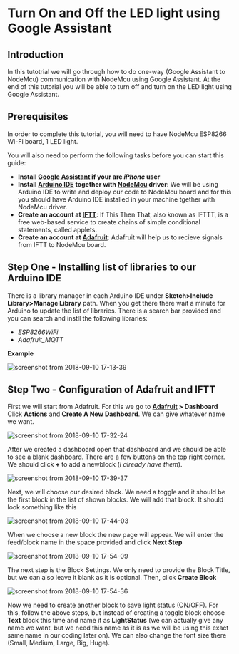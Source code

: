 # Turn On and Off the LED light using Google Assistant 

## Introduction 
In this tutotrial we will go through how to do one-way (Google Assistant to NodeMcu) communication with NodeMcu using Google Assistant. At the end of this tutorial you will be able to turn off and turn on the LED light using Google Assistant.  

## Prerequisites
In order to complete this tutorial, you will need to have NodeMcu ESP8266 Wi-Fi board, 1 LED light.

You will also need to perform the following tasks before you can start this guide:
- **Install [Google Assistant](https://itunes.apple.com/us/app/google-assistant/id1220976145?mt=8) if your are _iPhone_ user**
- **Install [Arduino IDE](https://www.arduino.cc/en/Main/Software) together with [NodeMcu](https://github.com/nodemcu/nodemcu-devkit/tree/master/Drivers) driver**: We will be using Arduino IDE to write and deploy our code to NodeMcu board and for this you should have Arduino IDE installed in your machine tgether with NodeMcu driver. 
- **Create an account at [IFTT](https://ifttt.com/)**: If This Then That, also known as IFTTT, is a free web-based service to create chains of simple conditional statements, called applets.
- **Create an account at [Adafruit](https://io.adafruit.com/)**: Adafruit will help us to recieve signals from IFTT to NodeMcu board. 

## Step One - Installing list of libraries to our Arduino IDE
There is a library manager in each Arduino IDE under **Sketch>Include Library>Manage Library** path. When you get there there wait a minute for Arduino to update the list of libraries. There is a search bar provided and you can search and instll the following libraries: 
- _ESP8266WiFi_
- _Adafruit_MQTT_

**Example**

![screenshot from 2018-09-10 17-13-39](https://user-images.githubusercontent.com/33327894/45288712-e9715d80-b51d-11e8-80a1-7a139485eedf.jpg)

## Step Two - Configuration of Adafruit and IFTT 
First we will start from Adafruit. 
For this we go to **[Adafruit](https://io.adafruit.com) > Dashboard** Click **Actions** and **Create A New Dashboard**. We can give whatever name we want.

![screenshot from 2018-09-10 17-32-24](https://user-images.githubusercontent.com/33327894/45289499-e2e3e580-b51f-11e8-88b2-538c2835a237.jpg)

After we created a dashboard open that dashboard and we should be able to see a blank dashboard. There are a few buttons on the top right corner. We should click **+** to add a newblock (*I already have them*).  

![screenshot from 2018-09-10 17-39-37](https://user-images.githubusercontent.com/33327894/45289790-a1a00580-b520-11e8-808b-e08815a2777c.jpg)

Next, we will choose our desired block. We need a toggle and it should be the first block in the list of shown blocks. We will add that block.  It should look something like this

![screenshot from 2018-09-10 17-44-03](https://user-images.githubusercontent.com/33327894/45290502-5850b580-b522-11e8-8d2e-650e8bd7f4c4.jpg)

When we choose a new block the new page will appear. We will enter the feed/block name in the space provided and click **Next Step**

![screenshot from 2018-09-10 17-54-09](https://user-images.githubusercontent.com/33327894/45291015-97cbd180-b523-11e8-8dae-62f2f7100f12.jpg)

The next step is the Block Settings. We only need to provide the Block Title, but we can also leave it blank as it is optional. Then, click **Create Block**

![screenshot from 2018-09-10 17-54-36](https://user-images.githubusercontent.com/33327894/45291312-63a4e080-b524-11e8-9b08-c9aaec5cc11b.jpg)

Now we need to create another block to save light status (ON/OFF). For this, follow the above steps, but instead of creating a toggle block choose **Text** block this time and name it as **LightStatus** (we can actually give any name we want, but we need this name as it is as we will be using this exact same name in our coding later on). We can also change the font size there (Small, Medium, Large, Big, Huge). 






